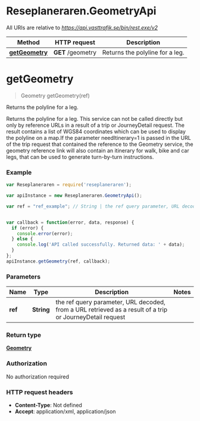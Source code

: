 # Reseplaneraren.GeometryApi

All URIs are relative to *https://api.vasttrafik.se/bin/rest.exe/v2*

Method | HTTP request | Description
------------- | ------------- | -------------
[**getGeometry**](GeometryApi.md#getGeometry) | **GET** /geometry | Returns the polyline for a leg.


<a name="getGeometry"></a>
# **getGeometry**
> Geometry getGeometry(ref)

Returns the polyline for a leg.

Returns the polyline for a leg. This service can not be called directly but only by reference URLs in a result of a trip or JourneyDetail request. The result contains a list of WGS84 coordinates which can be used to display the polyline on a map.If the parameter needItinerary=1 is passed in the URL of the trip request that contained the reference to the Geometry service, the geometry reference link will also contain an itinerary for walk, bike and car legs, that can be used to generate turn-by-turn instructions.

### Example
```javascript
var Reseplaneraren = require('reseplaneraren');

var apiInstance = new Reseplaneraren.GeometryApi();

var ref = "ref_example"; // String | the ref query parameter, URL decoded, from a URL retrieved as a result of a trip or JourneyDetail request


var callback = function(error, data, response) {
  if (error) {
    console.error(error);
  } else {
    console.log('API called successfully. Returned data: ' + data);
  }
};
apiInstance.getGeometry(ref, callback);
```

### Parameters

Name | Type | Description  | Notes
------------- | ------------- | ------------- | -------------
 **ref** | **String**| the ref query parameter, URL decoded, from a URL retrieved as a result of a trip or JourneyDetail request | 

### Return type

[**Geometry**](Geometry.md)

### Authorization

No authorization required

### HTTP request headers

 - **Content-Type**: Not defined
 - **Accept**: application/xml, application/json

